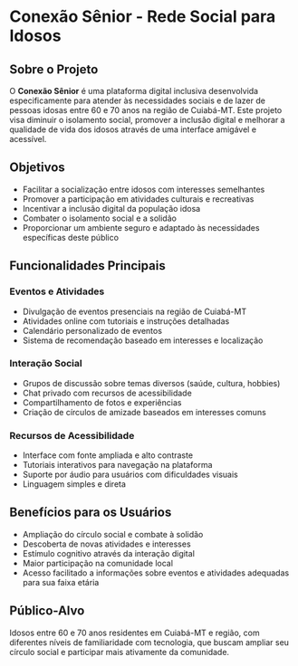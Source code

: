 # Conexão Sênior - Rede Social para Idosos

## Sobre o Projeto

O **Conexão Sênior** é uma plataforma digital inclusiva desenvolvida especificamente para atender às necessidades sociais e de lazer de pessoas idosas entre 60 e 70 anos na região de Cuiabá-MT. Este projeto visa diminuir o isolamento social, promover a inclusão digital e melhorar a qualidade de vida dos idosos através de uma interface amigável e acessível.

## Objetivos

- Facilitar a socialização entre idosos com interesses semelhantes
- Promover a participação em atividades culturais e recreativas
- Incentivar a inclusão digital da população idosa
- Combater o isolamento social e a solidão
- Proporcionar um ambiente seguro e adaptado às necessidades específicas deste público

## Funcionalidades Principais

### Eventos e Atividades

- Divulgação de eventos presenciais na região de Cuiabá-MT
- Atividades online com tutoriais e instruções detalhadas
- Calendário personalizado de eventos
- Sistema de recomendação baseado em interesses e localização

### Interação Social

- Grupos de discussão sobre temas diversos (saúde, cultura, hobbies)
- Chat privado com recursos de acessibilidade
- Compartilhamento de fotos e experiências
- Criação de círculos de amizade baseados em interesses comuns

### Recursos de Acessibilidade

- Interface com fonte ampliada e alto contraste
- Tutoriais interativos para navegação na plataforma
- Suporte por áudio para usuários com dificuldades visuais
- Linguagem simples e direta

## Benefícios para os Usuários

- Ampliação do círculo social e combate à solidão
- Descoberta de novas atividades e interesses
- Estímulo cognitivo através da interação digital
- Maior participação na comunidade local
- Acesso facilitado a informações sobre eventos e atividades adequadas para sua faixa etária

## Público-Alvo

Idosos entre 60 e 70 anos residentes em Cuiabá-MT e região, com diferentes níveis de familiaridade com tecnologia, que buscam ampliar seu círculo social e participar mais ativamente da comunidade.
